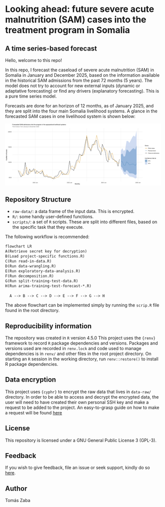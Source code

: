 

# Looking ahead: future severe acute malnutrition (SAM) cases into the treatment program in Somalia

## A time series-based forecast

Hello, welcome to this repo!

In this repo, I forecast the caseload of severe acute malnutrition (SAM)
in Somalia in January and December 2025, based on the information
available in the historical SAM admissions from the past 72 months (5
years). The model does not try to account for new external inputs
(dynamic or adaptative forecasting) or find any drivers (explanatory
forecasting). This is a pure time series model.

Forecasts are done for an horizon of 12 months, as of January 2025, and
they are split into the four main Somalia livelihood systems. A glance
in the forecasted SAM cases in one livelihood system is shown below:

![](data-raw/forecast.jpeg)

## Repository Structure

- `raw-data/`: a data frame of the input data. This is encrypted.
- `R/`: some handy user-defined functions.
- `scripts/`: a set of `R` scripts. These are split into different
  files, based on the specific task that they execute.

The following workflow is recommended:

``` mermaid
flowchart LR
A(Retrieve secret key for decryption)
B(Load project-specific functions.R)
C(Run read-in-data.R)
D(Run data-wrangling.R)
E(Run exploratory-data-analysis.R)
F(Run decomposition.R)
G(Run split-training-test-data.R)
H(Run arima-training-test-forecast-*.R)

  A --> B --> C --> D --> E --> F --> G --> H
```

The above flowchart can be implemented simply by running the `scrip.R`
file found in the root directory.

## Reproducibility information

The repository was created in `R` version 4.5.0 This project uses the
`{renv}` framework to record `R` package dependencies and versions.
Packages and versions used are recorded in `renv.lock` and code used to
manage dependencies is in `renv/` and other files in the root project
directory. On starting an `R` session in the working directory, run
`renv::restore()` to install R package dependencies.

## Data encryption

This project uses `{cyphr}` to encrypt the raw data that lives in
`data-raw/` directory. In order to be able to access and decrypt the
encrypted data, the user will need to have created their own personal
SSH key and make a request to be added to the project. An easy-to-grasp
guide on how to make a request will be found
[here](https://github.com/OxfordIHTM/cyphr-encryption-demonstration#)

## License

This repository is licensed under a GNU General Public License 3
(GPL-3).

## Feedback

If you wish to give feedback, file an issue or seek support, kindly do
so [here](https://github.com/nutspatial/ugd-karamoja-amn-interp/issues).

## Author

Tomás Zaba
